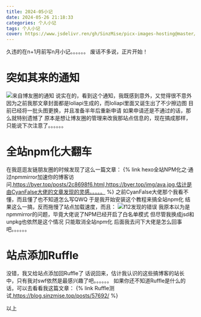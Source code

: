 ```yaml
---
title: 2024-05小记
date: 2024-05-26 21:18:33
categories: 个人小记
tags: 个人小记
cover: https://www.jsdelivr.ren/gh/SinzMise/picx-images-hosting@master/20240531/2024-05.13lm5fgrki.webp
---
```

久违的在n+1月前写n月小记。。。。。。
废话不多说，正片开始！

# 突如其来的通知
![来自博友圈的通知](https://www.jsdelivr.ren/gh/SinzMise/picx-images-hosting@master/20240526/网易灵犀办公_IaxXEglUuo.5mnn1fl6oo.webp)
说实在的，看到这个通知，我既感到意外，又觉得很不意外
因为之前我那文章封面都是loliapi生成的，而loliapi里面又诞生出了不少擦边图
目前已经将一批头图更换，并且准备半年后重新申请
如果申请还是不通过的话，那么就特别遗憾了
原本是想让博友圈的管理来改我那站点信息的，现在搞成那样，只能说下次注意了。。。。。。

# 全站npm化大翻车
在我逛逛友链朋友圈的时候发现了这么一篇文章：
{% link hexo全站NPM化之·通过npmmirror加速你的博客访问,https://byer.top/posts/2c8698f6.html,https://byer.top/img/ava.jpg,估计是由CyanFalse大佬的文章发现的灵感。。。。。 %}
之前CyanFalse大佬那个我看不懂，而且懂了也不知道怎么写QWQ
于是我开始安装这个教程来搞全站npm化
结果这么一搞，反而拖慢了站点加载速度，而且：
![f12发现的错误](https://www.jsdelivr.ren/gh/SinzMise/picx-images-hosting@master/20240526/msedge_2sU7KOaR53.wie317mx5.webp)
我原本以为是npmmirror的问题，毕竟大佬说了NPM已经开启了白名单模式
但尽管我换成jsd和unpkg也依然是这个情况
只能取消全站npm化
后面我去问下大佬是怎么回事吧。。。。。。

# 站点添加Ruffle
没错，我又给站点添加回Ruffle了
话说回来，估计我认识的这些搞博客的站长中，只有我对swf依然是最感兴趣了吧。。。。。。
如果你还不知道Ruffle是什么的话，可以去看看我这篇文章：
{% link Ruffle测试,https://blog.sinzmise.top/posts/57692/ %}

以上